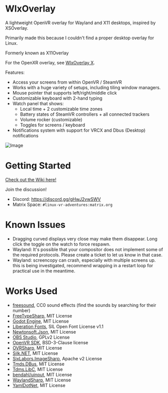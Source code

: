 # WlxOverlay
A lightweight OpenVR overlay for Wayland and X11 desktops, inspired by XSOverlay.

Primarily made this because I couldn't find a proper desktop overlay for Linux.

Formerly known as X11Overlay

For the OpenXR overlay, see [WlxOverlay X](https://github.com/galister/wlx-overlay-x).

Features:
- Access your screens from within OpenVR / SteamVR
- Works with a huge variety of setups, including tiling window managers.
- Mouse pointer that supports left/right/middle click
- Customizable keyboard with 2-hand typing
- Watch panel that shows:
  - Local time + 2 customizable time zones
  - Battery states of SteamVR controllers + all connected trackers 
  - Volume rocker (customizable)
  - Toggles for screens / keyboard
- Notifications system with support for VRCX and Dbus (Desktop) notifications

![Image](https://github.com/galister/X11Overlay/blob/github/screenshot2.jpeg?raw=true)

# Getting Started

[Check out the Wiki here!](https://github.com/galister/X11Overlay/wiki/Getting-Started)

Join the discussion!
- Discord: https://discord.gg/gHwJ2vwSWV
- Matrix Space: `#linux-vr-adventures:matrix.org`

# Known Issues
- Dragging curved displays very close may make them disappear. Long click the toggle on the watch to force respawn.
- Wayland: It's possible that your compositor does not implement some of the required protocols. Please create a ticket to let us know in that case.
- Wayland: screencopy can crash, especially with multiple screens up. this is being investigated, recommend wrapping in a restart loop for practical use in the meantime.

# Works Used
- [freesound](https://freesound.org/), CC0 sound effects (find the sounds by searching for their number)
- [FreeTypeSharp](https://github.com/ryancheung/FreeTypeSharp), MIT License
- [Godot Engine](https://github.com/godotengine/godot), MIT License
- [Liberation Fonts](https://github.com/liberationfonts/liberation-fonts), SIL Open Font License v1.1
- [Newtonsoft.Json](https://github.com/JamesNK/Newtonsoft.Json), MIT License
- [OBS Studio](https://github.com/obsproject/obs-studio), GPLv2 License
- [OpenVR SDK](https://github.com/ValveSoftware/openvr), BSD-3-Clause license
- [OVRSharp](https://github.com/OVRTools/OVRSharp), MIT License
- [Silk.NET](https://github.com/dotnet/Silk.NET), MIT License
- [SixLabors.ImageSharp](https://github.com/SixLabors/ImageSharp), Apache v2 License
- [Tmds.DBus](https://github.com/tmds/Tmds.DBus), MIT License
- [Tdms.LibC](https://github.com/tmds/Tmds.LibC), MIT License
- [bendahl/uinput](https://github.com/bendahl/uinput), MIT License
- [WaylandSharp](https://github.com/X9VoiD/WaylandSharp), MIT License
- [YamlDotNet](SixLabors/ImageSharp), MIT License
